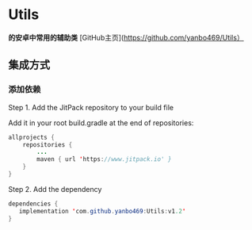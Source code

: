 # **Utils**
**的安卓中常用的辅助类**
[GitHub主页](https://github.com/yanbo469/Utils）



## 集成方式

### 添加依赖

Step 1. Add the JitPack repository to your build file

Add it in your root build.gradle at the end of repositories:

```java
allprojects {
	repositories {
		...
		maven { url 'https://www.jitpack.io' }
	}
}
```

Step 2. Add the dependency

```java
dependencies {
   implementation 'com.github.yanbo469:Utils:v1.2'
}

